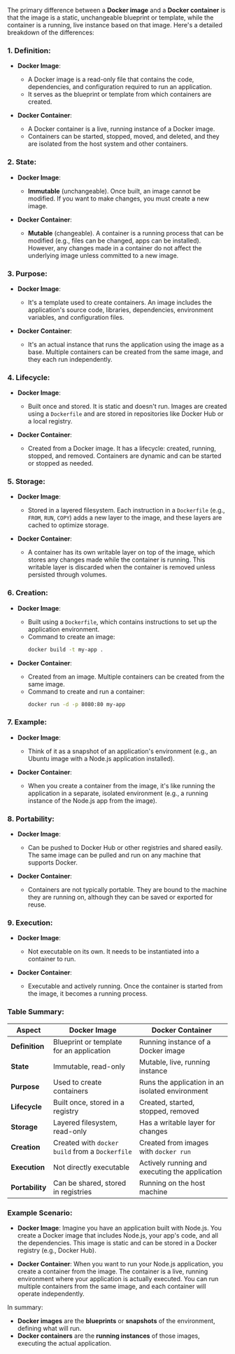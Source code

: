 The primary difference between a **Docker image** and a **Docker container** is that the image is a static, unchangeable blueprint or template, while the container is a running, live instance based on that image. Here's a detailed breakdown of the differences:

### 1. **Definition**:
- **Docker Image**: 
  - A Docker image is a read-only file that contains the code, dependencies, and configuration required to run an application. 
  - It serves as the blueprint or template from which containers are created.
  
- **Docker Container**: 
  - A Docker container is a live, running instance of a Docker image. 
  - Containers can be started, stopped, moved, and deleted, and they are isolated from the host system and other containers.

### 2. **State**:
- **Docker Image**: 
  - **Immutable** (unchangeable). Once built, an image cannot be modified. If you want to make changes, you must create a new image.
  
- **Docker Container**: 
  - **Mutable** (changeable). A container is a running process that can be modified (e.g., files can be changed, apps can be installed). However, any changes made in a container do not affect the underlying image unless committed to a new image.

### 3. **Purpose**:
- **Docker Image**: 
  - It's a template used to create containers. An image includes the application's source code, libraries, dependencies, environment variables, and configuration files.
  
- **Docker Container**: 
  - It's an actual instance that runs the application using the image as a base. Multiple containers can be created from the same image, and they each run independently.

### 4. **Lifecycle**:
- **Docker Image**: 
  - Built once and stored. It is static and doesn't run. Images are created using a `Dockerfile` and are stored in repositories like Docker Hub or a local registry.
  
- **Docker Container**: 
  - Created from a Docker image. It has a lifecycle: created, running, stopped, and removed. Containers are dynamic and can be started or stopped as needed.

### 5. **Storage**:
- **Docker Image**: 
  - Stored in a layered filesystem. Each instruction in a `Dockerfile` (e.g., `FROM`, `RUN`, `COPY`) adds a new layer to the image, and these layers are cached to optimize storage.
  
- **Docker Container**: 
  - A container has its own writable layer on top of the image, which stores any changes made while the container is running. This writable layer is discarded when the container is removed unless persisted through volumes.

### 6. **Creation**:
- **Docker Image**: 
  - Built using a `Dockerfile`, which contains instructions to set up the application environment.
  - Command to create an image:
    ```bash
    docker build -t my-app .
    ```
  
- **Docker Container**: 
  - Created from an image. Multiple containers can be created from the same image.
  - Command to create and run a container:
    ```bash
    docker run -d -p 8080:80 my-app
    ```

### 7. **Example**:
- **Docker Image**: 
  - Think of it as a snapshot of an application's environment (e.g., an Ubuntu image with a Node.js application installed).
  
- **Docker Container**: 
  - When you create a container from the image, it's like running the application in a separate, isolated environment (e.g., a running instance of the Node.js app from the image).

### 8. **Portability**:
- **Docker Image**: 
  - Can be pushed to Docker Hub or other registries and shared easily. The same image can be pulled and run on any machine that supports Docker.
  
- **Docker Container**: 
  - Containers are not typically portable. They are bound to the machine they are running on, although they can be saved or exported for reuse.

### 9. **Execution**:
- **Docker Image**: 
  - Not executable on its own. It needs to be instantiated into a container to run.
  
- **Docker Container**: 
  - Executable and actively running. Once the container is started from the image, it becomes a running process.

### Table Summary:

| Aspect                | Docker Image                                 | Docker Container                              |
|-----------------------|----------------------------------------------|-----------------------------------------------|
| **Definition**         | Blueprint or template for an application     | Running instance of a Docker image            |
| **State**              | Immutable, read-only                        | Mutable, live, running instance               |
| **Purpose**            | Used to create containers                    | Runs the application in an isolated environment |
| **Lifecycle**          | Built once, stored in a registry             | Created, started, stopped, removed            |
| **Storage**            | Layered filesystem, read-only                | Has a writable layer for changes              |
| **Creation**           | Created with `docker build` from a `Dockerfile` | Created from images with `docker run`         |
| **Execution**          | Not directly executable                      | Actively running and executing the application|
| **Portability**        | Can be shared, stored in registries          | Running on the host machine                   |

### Example Scenario:
- **Docker Image**: Imagine you have an application built with Node.js. You create a Docker image that includes Node.js, your app's code, and all the dependencies. This image is static and can be stored in a Docker registry (e.g., Docker Hub).
  
- **Docker Container**: When you want to run your Node.js application, you create a container from the image. The container is a live, running environment where your application is actually executed. You can run multiple containers from the same image, and each container will operate independently.

In summary:
- **Docker images** are the **blueprints** or **snapshots** of the environment, defining what will run.
- **Docker containers** are the **running instances** of those images, executing the actual application.